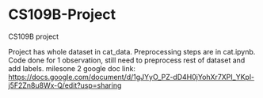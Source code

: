 # CS109B-Project
CS109B project

Project has whole dataset in cat_data. 
Preprocessing steps are in cat.ipynb. Code done for 1 observation, still need to preprocess rest of dataset and add labels.
milesone 2 google doc link: https://docs.google.com/document/d/1gJYyO_PZ-dD4H0jYohXr7XPI_YKpl-j5F2Zn8u8Wx-Q/edit?usp=sharing
